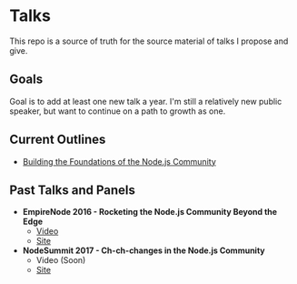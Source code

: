 # Talks
This repo is a source of truth for the source material of talks I propose and give. 

## Goals
Goal is to add at least one new talk a year. I'm still a relatively new public speaker, but want to continue on a path to growth as one. 

## Current Outlines
* [Building the Foundations of the Node.js Community](https://github.com/bnb/talks/blob/master/building-the-foundations-of-the-node-js-community.md)

## Past Talks and Panels
* **EmpireNode 2016 - Rocketing the Node.js Community Beyond the Edge**
  * [Video](https://www.youtube.com/watch?v=lfy_k2REw8A)
  * [Site](http://2016.empirenode.org/)
* **NodeSummit 2017 - Ch-ch-changes in the Node.js Community**
  * Video (Soon)
  * [Site](http://2016.empirenode.org/)
